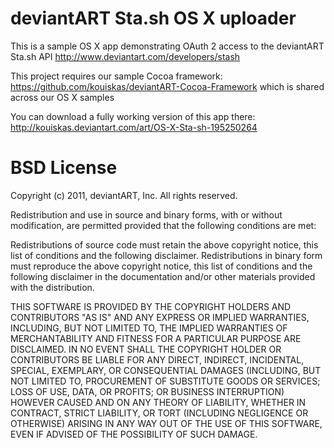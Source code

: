 deviantART Sta.sh OS X uploader
===============================

This is a sample OS X app demonstrating OAuth 2 access to the deviantART Sta.sh API http://www.deviantart.com/developers/stash

This project requires our sample Cocoa framework: https://github.com/kouiskas/deviantART-Cocoa-Framework which is shared across our OS X samples

You can download a fully working version of this app there: http://kouiskas.deviantart.com/art/OS-X-Sta-sh-195250264

BSD License
===========

Copyright (c) 2011, deviantART, Inc. All rights reserved.

Redistribution and use in source and binary forms, with or without modification, are permitted provided that the following conditions are met:

Redistributions of source code must retain the above copyright notice, this list of conditions and the following disclaimer. Redistributions in binary form must reproduce the above copyright notice, this list of conditions and the following disclaimer in the documentation and/or other materials provided with the distribution.

THIS SOFTWARE IS PROVIDED BY THE COPYRIGHT HOLDERS AND CONTRIBUTORS "AS IS" AND ANY EXPRESS OR IMPLIED WARRANTIES, INCLUDING, BUT NOT LIMITED TO, THE IMPLIED WARRANTIES OF MERCHANTABILITY AND FITNESS FOR A PARTICULAR PURPOSE ARE DISCLAIMED. IN NO EVENT SHALL THE COPYRIGHT HOLDER OR CONTRIBUTORS BE LIABLE FOR ANY DIRECT, INDIRECT, INCIDENTAL, SPECIAL, EXEMPLARY, OR CONSEQUENTIAL DAMAGES (INCLUDING, BUT NOT LIMITED TO, PROCUREMENT OF SUBSTITUTE GOODS OR SERVICES; LOSS OF USE, DATA, OR PROFITS; OR BUSINESS INTERRUPTION) HOWEVER CAUSED AND ON ANY THEORY OF LIABILITY, WHETHER IN CONTRACT, STRICT LIABILITY, OR TORT (INCLUDING NEGLIGENCE OR OTHERWISE) ARISING IN ANY WAY OUT OF THE USE OF THIS SOFTWARE, EVEN IF ADVISED OF THE POSSIBILITY OF SUCH DAMAGE.
